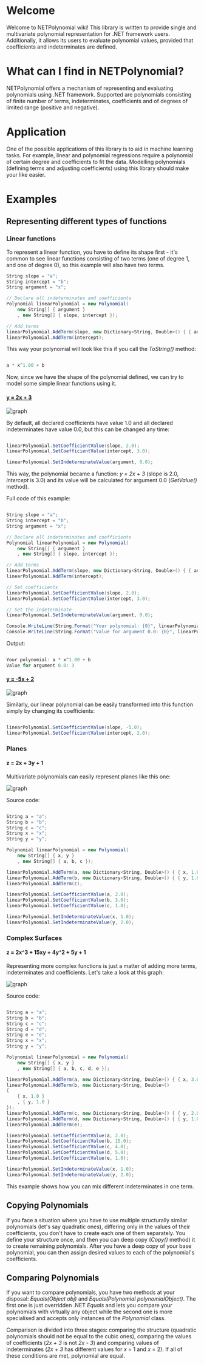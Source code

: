 # Welcome

Welcome to NETPolynomial wiki! This library is written to provide single and multivariate polynomial representation for .NET framework users. Additionally, it allows its users to evaluate polynomial values, provided that coefficients and indeterminates are defined.

# What can I find in NETPolynomial?

NETPolynomial offers a mechanism of representing and evaluating polynomials using .NET framework. Supported are polynomials consisting of finite number of terms, indeterminates, coefficients and of degrees of limited range (positive and negative).

# Application

One of the possible applications of this library is to aid in machine learning tasks. For example, linear and polynomial regressions require a polynomial of certain degree and coefficients to fit the data. Modelling polynomials (defining terms and adjusting coefficients) using this library should make your like easier.

# Examples

## Representing different types of functions

### Linear functions

To represent a linear function, you have to define its shape first - it's common to see linear functions consisting of two terms (one of degree 1, and one of degree 0), so this example will also have two terms.

```csharp
String slope = "a";
String intercept = "b";
String argument = "x";

// Declare all indeterminates and coefficients
Polynomial linearPolynomial = new Polynomial(
    new String[] { argument }
    , new String[] { slope, intercept });

// Add terms
linearPolynomial.AddTerm(slope, new Dictionary<String, Double>() { { argument, 1.0 } });
linearPolynomial.AddTerm(intercept);
```

This way your polynomial will look like this if you call the *ToString()* method:

```csharp

a * x^1.00 + b
```

Now, since we have the shape of the polynomial defined, we can try to model some simple linear functions using it.

#### [y = 2x + 3](https://www.google.com/?gws_rd=cr&ei=1_rHUojHJ8_Q7AajlIG4DQ#q=2*x^1+%2B+3)

![graph](http://img27.imageshack.us/img27/5052/asn5.png)

By default, all declared coefficients have value 1.0 and all declared indeterminates have value 0.0, but this can be changed any time:

```csharp

linearPolynomial.SetCoefficientValue(slope, 2.0);
linearPolynomial.SetCoefficientValue(intercept, 3.0);

linearPolynomial.SetIndeterminateValue(argument, 0.0);
```

This way, the polynomial became a function: *y = 2x + 3* (slope is 2.0, *intercept* is 3.0) and its value will be calculated for argument 0.0 (*GetValue()* method).

Full code of this example:

```csharp

String slope = "a";
String intercept = "b";
String argument = "x";

// Declare all indeterminates and coefficients
Polynomial linearPolynomial = new Polynomial(
    new String[] { argument }
    , new String[] { slope, intercept });

// Add terms
linearPolynomial.AddTerm(slope, new Dictionary<String, Double>() { { argument, 1.0 } });
linearPolynomial.AddTerm(intercept);

// Set coefficients
linearPolynomial.SetCoefficientValue(slope, 2.0);
linearPolynomial.SetCoefficientValue(intercept, 3.0);

// Set the indeterminate
linearPolynomial.SetIndeterminateValue(argument, 0.0);

Console.WriteLine(String.Format("Your polynomial: {0}", linearPolynomial.ToString()));
Console.WriteLine(String.Format("Value for argument 0.0: {0}", linearPolynomial.GetValue()));
```

Output:

```csharp

Your polynomial: a * x^1.00 + b
Value for argument 0.0: 3
```

#### [y = -5x + 2](https://www.google.com/?gws_rd=cr&ei=1_rHUojHJ8_Q7AajlIG4DQ#q=%28-5%29*x^1+%2B+2)

![graph](http://img13.imageshack.us/img13/7601/uno6.png)

Similarly, our linear polynomial can be easily transformed into this function simply by changing its coefficients:

```csharp

linearPolynomial.SetCoefficientValue(slope, -5.0);
linearPolynomial.SetCoefficientValue(intercept, 2.0);
```

### Planes

#### z = 2x + 3y + 1

Multivariate polynomials can easily represent planes like this one:

![graph](http://img585.imageshack.us/img585/9927/7acc.png)

Source code:

```csharp

String a = "a";
String b = "b";
String c = "c";
String x = "x";
String y = "y";

Polynomial linearPolynomial = new Polynomial(
    new String[] { x, y }
    , new String[] { a, b, c });

linearPolynomial.AddTerm(a, new Dictionary<String, Double>() { { x, 1.0 } });
linearPolynomial.AddTerm(b, new Dictionary<String, Double>() { { y, 1.0 } });
linearPolynomial.AddTerm(c);

linearPolynomial.SetCoefficientValue(a, 2.0);
linearPolynomial.SetCoefficientValue(b, 3.0);
linearPolynomial.SetCoefficientValue(c, 1.0);

linearPolynomial.SetIndeterminateValue(x, 1.0);
linearPolynomial.SetIndeterminateValue(y, 2.0);

```

### Complex Surfaces

#### z = 2x^3 + 15xy + 4y^2 + 5y + 1

Representing more complex functions is just a matter of adding more terms, indeterminates and coefficients. Let's take a look at this graph:

![graph](http://img839.imageshack.us/img839/9612/6nbi.png)

Source code:

```csharp

String a = "a";
String b = "b";
String c = "c";
String d = "d";
String e = "e";
String x = "x";
String y = "y";

Polynomial linearPolynomial = new Polynomial(
    new String[] { x, y }
    , new String[] { a, b, c, d, e });

linearPolynomial.AddTerm(a, new Dictionary<String, Double>() { { x, 3.0 } });
linearPolynomial.AddTerm(b, new Dictionary<String, Double>() 
{ 
    { x, 1.0 }
    , { y, 1.0 } 
});
linearPolynomial.AddTerm(c, new Dictionary<String, Double>() { { y, 2.0 } });
linearPolynomial.AddTerm(d, new Dictionary<String, Double>() { { y, 1.0 } });
linearPolynomial.AddTerm(e);

linearPolynomial.SetCoefficientValue(a, 2.0);
linearPolynomial.SetCoefficientValue(b, 15.0);
linearPolynomial.SetCoefficientValue(c, 4.0);
linearPolynomial.SetCoefficientValue(d, 5.0);
linearPolynomial.SetCoefficientValue(e, 1.0);

linearPolynomial.SetIndeterminateValue(x, 1.0);
linearPolynomial.SetIndeterminateValue(y, 2.0);
```
This example shows how you can mix different indeterminates in one term.

## Copying Polynomials

If you face a situation where you have to use multiple structurally similar polynomials (let's say quadratic ones), differing only in the values of their coefficients, you don't have to create each one of them separately. You define your structure once, and then you can deep copy (*Copy()* method) it to create remaining polynomials. After you have a deep copy of your base polynomial, you can then assign desired values to each of the polynomial's coefficients.

## Comparing Polynomials

If you want to compare polynomials, you have two methods at your disposal: *Equals(Object obj)* and *Equals(Polynomial polynomialObject)*. The first one is just overridden .NET *Equals* and lets you compare your polynomials with virtually any object while the second one is more specialised and accepts only instances of the *Polynomial* class.

Comparison is divided into three stages: comparing the structure (quadratic polynomials should not be equal to the cubic ones), comparing the values of coefficients (*2x + 3* is not *2x - 3*) and comparing values of indeterminates (*2x + 3* has different values for *x* = 1 and *x* = 2). If all of these conditions are met, polynomial are equal.
